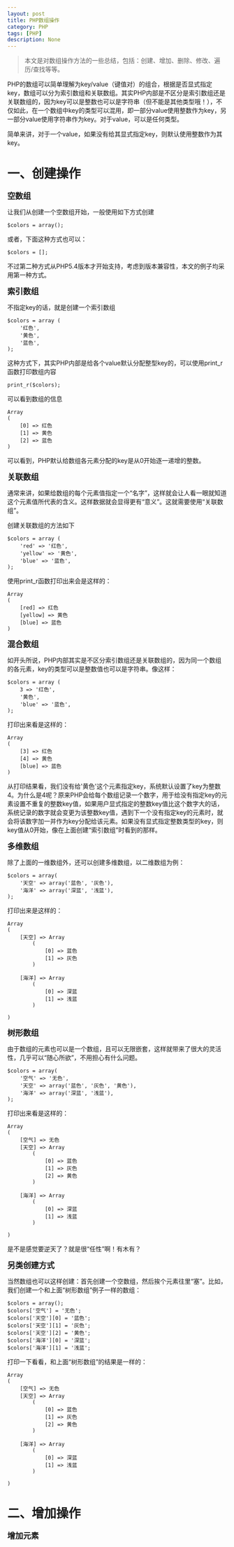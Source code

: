 ```yaml
---
layout: post
title: PHP数组操作
category: PHP
tags: [PHP]
description: None
---
```


> 本文是对数组操作方法的一些总结，包括：创建、增加、删除、修改、遍历/查找等等。

PHP的数组可以简单理解为key/value（键值对）的组合，根据是否显式指定key，数组可以分为索引数组和关联数组。其实PHP内部是不区分是索引数组还是关联数组的，因为key可以是整数也可以是字符串（但不能是其他类型哦！），不仅如此，在一个数组中key的类型可以混用，即一部分value使用整数作为key，另一部分value使用字符串作为key。对于value，可以是任何类型。

简单来讲，对于一个value，如果没有给其显式指定key，则默认使用整数作为其key。


# 一、创建操作


<font size='4'><b>空数组</b></font>
  
让我们从创建一个空数组开始，一般使用如下方式创建

    $colors = array();

或者，下面这种方式也可以：

    $colors = [];

不过第二种方式从PHP5.4版本才开始支持，考虑到版本兼容性，本文的例子均采用第一种方式。


<font size='4'><b>索引数组</b></font>

不指定key的话，就是创建一个索引数组

    $colors = array (
        '红色',
        '黄色',
        '蓝色',
    );

这种方式下，其实PHP内部是给各个value默认分配整型key的，可以使用print_r函数打印数组内容

    print_r($colors);

可以看到数组的信息

    Array
    (
        [0] => 红色
        [1] => 黄色
        [2] => 蓝色
    )

可以看到，PHP默认给数组各元素分配的key是从0开始逐一递增的整数。


<font size='4'><b>关联数组</b></font>

通常来讲，如果给数组的每个元素值指定一个“名字”，这样就会让人看一眼就知道这个元素值所代表的含义。这样数据就会显得更有“意义”。这就需要使用“关联数组”。

创建关联数组的方法如下

    $colors = array (
        'red' => '红色',
        'yellow' => '黄色',
        'blue' => '蓝色',
    );

使用print_r函数打印出来会是这样的：

    Array
    (
        [red] => 红色
        [yellow] => 黄色
        [blue] => 蓝色
    )


<font size='4'><b>混合数组</b></font>

如开头所说，PHP内部其实是不区分索引数组还是关联数组的，因为同一个数组的各元素，key的类型可以是整数值也可以是字符串。像这样：

    $colors = array (
        3 => '红色',
        '黄色',
        'blue' => '蓝色',
    );

打印出来看是这样的：

    Array
    (
        [3] => 红色
        [4] => 黄色
        [blue] => 蓝色
    )

从打印结果看，我们没有给'黄色'这个元素指定key，系统默认设置了key为整数4。为什么是4呢？原来PHP会给每个数组记录一个数字，用于给没有指定key的元素设置不重复的整数key值，如果用户显式指定的整数key值比这个数字大的话，系统记录的数字就会变更为该整数key值，遇到下一个没有指定key的元素时，就会将该数字加一并作为key分配给该元素。如果没有显式指定整数类型的key，则key值从0开始，像在上面创建“索引数组”时看到的那样。


<font size='4'><b>多维数组</b></font>

除了上面的一维数组外，还可以创建多维数组，以二维数组为例：

    $colors = array(
        '天空' => array('蓝色', '灰色'),
        '海洋' => array('深蓝', '浅蓝'),
    );

打印出来是这样的：

    Array
    (
        [天空] => Array
            (
                [0] => 蓝色
                [1] => 灰色
            )

        [海洋] => Array
            (
                [0] => 深蓝
                [1] => 浅蓝
            )

    )


<font size='4'><b>树形数组</b></font>

由于数组的元素也可以是一个数组，且可以无限嵌套，这样就带来了很大的灵活性，几乎可以“随心所欲”，不用担心有什么问题。

    $colors = array(
        '空气' => '无色',
        '天空' => array('蓝色', '灰色', '黄色'),
        '海洋' => array('深蓝', '浅蓝'),
    );

打印出来看是这样的：

    Array
    (
        [空气] => 无色
        [天空] => Array
            (
                [0] => 蓝色
                [1] => 灰色
                [2] => 黄色
            )

        [海洋] => Array
            (
                [0] => 深蓝
                [1] => 浅蓝
            )

    )

是不是感觉要逆天了？就是很“任性”啊！有木有？


<font size='4'><b>另类创建方式</b></font>

当然数组也可以这样创建：首先创建一个空数组，然后挨个元素往里“塞”。比如，我们创建一个和上面“树形数组”例子一样的数组：

    $colors = array();
    $colors['空气'] = '无色';
    $colors['天空'][0] = '蓝色';
    $colors['天空'][1] = '灰色';
    $colors['天空'][2] = '黄色';
    $colors['海洋'][0] = '深蓝';
    $colors['海洋'][1] = '浅蓝';

打印一下看看，和上面“树形数组”的结果是一样的：

    Array
    (
        [空气] => 无色
        [天空] => Array
            (
                [0] => 蓝色
                [1] => 灰色
                [2] => 黄色
            )

        [海洋] => Array
            (
                [0] => 深蓝
                [1] => 浅蓝
            )

    )


# 二、增加操作


<font size='4'><b>增加元素</b></font>


